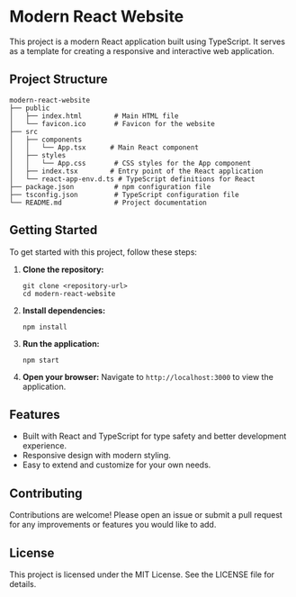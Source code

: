 # Modern React Website

This project is a modern React application built using TypeScript. It serves as a template for creating a responsive and interactive web application.

## Project Structure

```
modern-react-website
├── public
│   ├── index.html        # Main HTML file
│   └── favicon.ico       # Favicon for the website
├── src
│   ├── components
│   │   └── App.tsx      # Main React component
│   ├── styles
│   │   └── App.css       # CSS styles for the App component
│   ├── index.tsx        # Entry point of the React application
│   └── react-app-env.d.ts # TypeScript definitions for React
├── package.json          # npm configuration file
├── tsconfig.json         # TypeScript configuration file
└── README.md             # Project documentation
```

## Getting Started

To get started with this project, follow these steps:

1. **Clone the repository:**
   ```
   git clone <repository-url>
   cd modern-react-website
   ```

2. **Install dependencies:**
   ```
   npm install
   ```

3. **Run the application:**
   ```
   npm start
   ```

4. **Open your browser:**
   Navigate to `http://localhost:3000` to view the application.

## Features

- Built with React and TypeScript for type safety and better development experience.
- Responsive design with modern styling.
- Easy to extend and customize for your own needs.

## Contributing

Contributions are welcome! Please open an issue or submit a pull request for any improvements or features you would like to add.

## License

This project is licensed under the MIT License. See the LICENSE file for details.